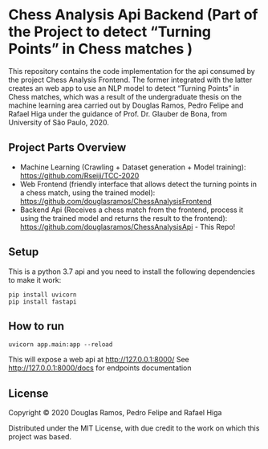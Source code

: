 # Chess Analysis Api Backend (Part of the Project to detect “Turning Points” in Chess matches )

This repository contains the code implementation for the api consumed by the project Chess Analysis Frontend. The former integrated with the latter creates an web app to use an NLP model to detect “Turning Points” in Chess matches, which was a result of the undergraduate thesis on the machine learning area carried out by Douglas Ramos, Pedro Felipe and Rafael Higa under the guidance of Prof. Dr. Glauber de Bona, from University of São Paulo, 2020.

## Project Parts Overview

- Machine Learning (Crawling + Dataset generation + Model training): https://github.com/Rseiji/TCC-2020
- Web Frontend (friendly interface that allows detect the turning points in a chess match, using the trained model): https://github.com/douglasramos/ChessAnalysisFrontend
- Backend Api (Receives a chess match from the frontend, process it using the trained model and returns the result to the frontend): https://github.com/douglasramos/ChessAnalysisApi - This Repo!

## Setup

This is a python 3.7 api and you need to install the following dependencies to make it work:

```
pip install uvicorn
pip install fastapi
```

## How to run

```
uvicorn app.main:app --reload
```

This will expose a web api at http://127.0.0.1:8000/
See http://127.0.0.1:8000/docs for endpoints documentation

## License

Copyright © 2020 Douglas Ramos, Pedro Felipe and Rafael Higa

Distributed under the MIT License, with due credit to the work on which this project was based.
